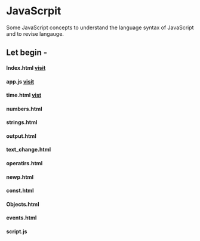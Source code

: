 # JavaScrpit
Some JavaScript concepts to understand the language syntax of JavaScript and to revise langauge.
## Let begin -
#### Index.html [visit](https://github.com/shreyash00007/JavaScrpit/blob/main/index.html)
#### app.js [visit](https://github.com/shreyash00007/JavaScrpit/blob/main/app.js)
#### time.html [vist](https://github.com/shreyash00007/JavaScrpit/blob/main/time.html)
#### numbers.html []()
#### strings.html []()
#### output.html []()
#### text_change.html []()
#### operatirs.html []()
#### newp.html []()
#### const.html []()
#### Objects.html []()
#### events.html []()
#### script.js[]()
